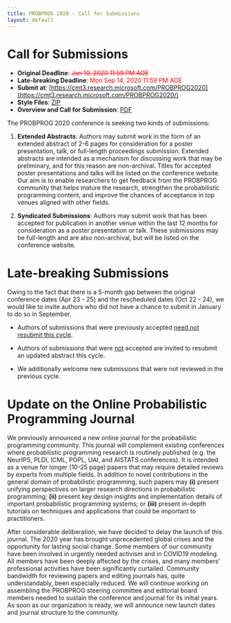 ```yaml
---
title: PROBPROG 2020 - Call for Submissions
layout: default
---
```


# Call for Submissions

- **Original Deadline**: <span style="color:red"><strike>Jan 10, 2020 11:59 PM AOE</strike></span>
- **Late-breaking Deadline**: <span style="color:red">Mon Sep 14, 2020 11:59 PM AOE 
- **Submit at**: [https://cmt3.research.microsoft.com/PROBPROG2020](https://cmt3.research.microsoft.com/PROBPROG2020/)
- **Style Files**: [ZIP](/2020/probprog-2020-style.zip)
- **Overview and Call for Submission**: [PDF](/2020/progprog-2020-submission-guidelines.pdf)

The PROBPROG 2020 conference is seeking two kinds of submissions:

1. **Extended Abstracts**: Authors may submit work in the form of an extended abstract of 2-6 pages for consideration for a poster presentation, talk, or full-length proceedings submission. Extended abstracts are intended as a mechanism for discussing work that may be preliminary, and for this reason are non-archival. Titles for accepted poster presentations and talks will be listed on the conference website. Our aim is to enable researchers to get feedback from the PROBPROG community that helps mature the research, strengthen the probabilistic programming content, and improve the chances of acceptance in top venues aligned with other fields.

2. **Syndicated Submissions**: Authors may submit work that has been accepted for publication in another venue within the last 12 months for consideration as a poster presentation or talk. These submissions may be full-length and are also non-archival, but will be listed on the conference website.

# Late-breaking Submissions

Owing to the fact that there is a 5-month gap between the original conference dates (Apr 23 - 25) and the rescheduled dates (Oct 22 - 24), we would like to invite authors who did not have a chance to submit in January to do so in September.

- Authors of submissions that were previously accepted <ins>need not resubmit this cycle</ins>. 

- Authors of submissions that were <ins>not</ins> accepted are invited to resubmit an updated abstract this cycle.

- We additionally welcome new submissions that were not reviewed in the previous cycle.  

# Update on the Online Probabilistic Programming Journal

We previously announced a new online journal for the probabilistic programming community. This journal will complement existing conferences where probabilistic programming research is routinely published (e.g. the NeurIPS, PLDI, ICML, POPL, UAI, and AISTATS conferences). It is intended as a venue for longer (10-25 page) papers that may require detailed reviews by experts from multiple fields. In addition to novel contributions in the general domain of probabilistic programming, such papers may **(i)** present unifying perspectives on larger research directions in probabilistic programming; **(ii)** present key design insights and implementation details of important probabilistic programming systems; or **(iii)** present in-depth tutorials on techniques and applications that could be important to practitioners.

After considerable deliberation, we have decided to delay the launch of this journal. The 2020 year has brought unprecedented global crises and the opportunity for lasting social change. Some members of our community have been involved in urgently needed activism and in COVID19 modeling. All members have been deeply affected by the crises, and many members’ professional activities have been significantly curtailed. Community bandwidth for reviewing papers and editing journals has, quite understandably, been especially reduced. We will continue working on assembling the PROBPROG steering committee and editorial board members needed to sustain the conference and journal for its initial years. As soon as our organization is ready, we will announce new launch dates and journal structure to the community.